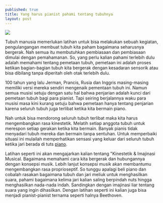 ```yaml
---
published: true
title: Yang harus pianist pahami tentang tubuhnya
layout: post
---
```

<img src="http://static01.nyt.com/images/2011/12/16/arts/16CHRISTIAN_SPAN/16CHRISTIAN_SPAN-articleLarge.jpg">

Tubuh manusia memerlukan latihan untuk bisa melakukan sebuah kegiatan, pengulangangan membuat tubuh kita paham bagaimana seharusnya bergerak. Nah semua itu membutuhkan pembiasaan dan pembiasaan dimulai dengan pemahamanan. So, yang perlu kalian pahami terlebih dulu adalah memahami tentang pemetaan tubuh, pemetaan ini adalah proses ketikan bagian-bagian tubuh kita bergerak dengan kesadaran sensorik atau bisa dibilang tanpa diperitah oleh otak terlebih dulu.

100 tahun yang lalu Jerman, Prancis, Rusia dan Inggris masing-masing memiliki versi mereka sendiri mengenaik pementaan tubuh ini. Namun semua musisi setuju dengan satu hal bahwa penjarian adalah kunci dari pemetaan tubuh bagi para pianist. Tapi seiring berjalannya waku para musisi masa kini kurang setuju bahwa pemetaan hanya tentang penjarian karena seluruh tubuh juga terlibat ketika kita bermain piano. 

Nah untuk bisa mendorong seluruh tubuh terlibat maka kita harus mengembangkan rasa kinestetik. Melatih setiap anggota tubuh untuk merespon setiap gerakan ketika kita bermain. Banyak pianis tidak menyadari tubuh mereka dan bermain tanpa sentuhan. Untuk memperbaiki situasi ini mulailah memperhatikan sensasi yang keluar dari seluruh tubuh ketika jari berada di tuts <a href="http://id.yamaha.com/id/products/musical-instruments/keyboards/grandpianos/">piano</a>. 

Latihan seperti ini akan mengajarkan kalian tentang "Kinestetik & Imajinasi Musical. Bagaimana memahami cara kita bergerak dan hubungannya dengan konsepsi musik. Lebih lanjut konsepsi musik akan membantumu mengembangkan rasa proprioseptif. So tunggu apalagi beli piano dan cobalah rasakan bagaimana tubuh dan jari meliuk untuk menghasilkan suara, pahami bagaimana kelima jari kalian saling berpindah nuts hingga menghasilkan nada-nada indah. Sandingkan dengan imajinasi liar tentang suara yang ingin dihasilkan. Dengan latihan seperti ini kalian juga bisa menjadi pianist-pianist ternama seperti halnya Beethoven.